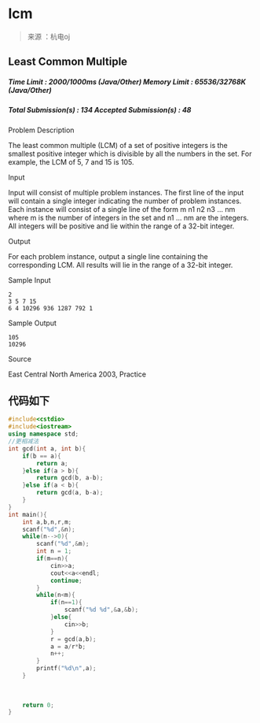 # lcm

> 来源 ：杭电oj

## Least Common Multiple

##### Time Limit : 2000/1000ms (Java/Other)   Memory Limit : 65536/32768K (Java/Other)

##### Total Submission(s) : 134   Accepted Submission(s) : 48

Problem Description

The least common multiple (LCM) of a set of positive integers is the smallest positive integer which is divisible by all the numbers in the set. For example, the LCM of 5, 7 and 15 is 105.

Input

Input will consist of multiple problem instances. The first line of the input will contain a single integer indicating the number of problem instances. Each instance will consist of a single line of the form m n1 n2 n3 ... nm where m is the number of integers in the set and n1 ... nm are the integers. All integers will be positive and lie within the range of a 32-bit integer.<br>

 

Output

For each problem instance, output a single line containing the corresponding LCM. All results will lie in the range of a 32-bit integer.<br>

 

Sample Input

```
2
3 5 7 15
6 4 10296 936 1287 792 1
```

 

Sample Output

```
105
10296
```

 

Source

East Central North America 2003, Practice



## 代码如下

```c++
#include<cstdio>
#include<iostream>
using namespace std;
//更相减法 
int gcd(int a, int b){
	if(b == a){
		return a;
	}else if(a > b){
		return gcd(b, a-b);
	}else if(a < b){
		return gcd(a, b-a);
	}
}
int main(){ 
	int a,b,n,r,m;
	scanf("%d",&n);
	while(n-->0){
		scanf("%d",&m);
		int n = 1;
		if(m==n){
			cin>>a;
			cout<<a<<endl;
			continue;
		}
		while(n<m){
			if(n==1){
				scanf("%d %d",&a,&b);
			}else{
				cin>>b;
			}
			r = gcd(a,b);
			a = a/r*b;
			n++;
		}
		printf("%d\n",a);
	}
	
	
	
	return 0;
} 
```